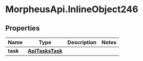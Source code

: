 # MorpheusApi.InlineObject246

## Properties

Name | Type | Description | Notes
------------ | ------------- | ------------- | -------------
**task** | [**ApiTasksTask**](ApiTasksTask.md) |  | 


